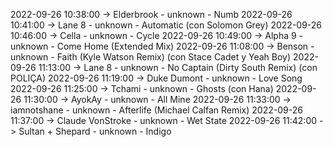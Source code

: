 2022-09-26 10:38:00 -> Elderbrook - unknown - Numb
2022-09-26 10:41:00 -> Lane 8 - unknown - Automatic (con Solomon Grey)
2022-09-26 10:46:00 -> Cella - unknown - Cycle
2022-09-26 10:49:00 -> Alpha 9 - unknown - Come Home (Extended Mix)
2022-09-26 11:08:00 -> Benson - unknown - Faith (Kyle Watson Remix) (con Stace Cadet y Yeah Boy)
2022-09-26 11:13:00 -> Lane 8 - unknown - No Captain (Dirty South Remix) (con POLIÇA)
2022-09-26 11:19:00 -> Duke Dumont - unknown - Love Song
2022-09-26 11:25:00 -> Tchami - unknown - Ghosts (con Hana)
2022-09-26 11:30:00 -> AyokAy - unknown - All Mine
2022-09-26 11:33:00 -> iamnotshane - unknown - Afterlife (Michael Calfan Remix)
2022-09-26 11:37:00 -> Claude VonStroke - unknown - Wet State
2022-09-26 11:42:00 -> Sultan + Shepard - unknown - Indigo
